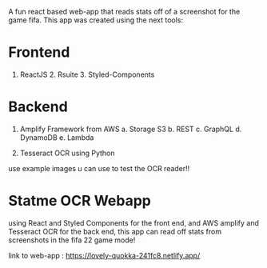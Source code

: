 A fun react based web-app that reads stats off of a screenshot for the game fifa.
This app was created using the next tools:

# Frontend

1. ReactJS 2. Rsuite 3. Styled-Components

# Backend

1. Amplify Framework from AWS
   a. Storage S3
   b. REST
   c. GraphQL
   d. DynamoDB
   e. Lambda

2. Tesseract OCR using Python

use example images u can use to test the OCR reader!!

# Statme OCR Webapp

using React and Styled Components for the front end, and AWS amplify and Tesseract OCR for the back end,
this app can read off stats from screenshots in the fifa 22 game mode!

link to web-app : https://lovely-quokka-241fc8.netlify.app/
